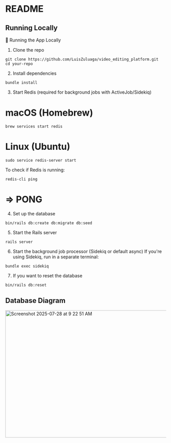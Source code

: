 # README

## Running Locally
🚀 Running the App Locally
1. Clone the repo
```
git clone https://github.com/LuisZuluaga/video_editing_platform.git
cd your-repo
```
2. Install dependencies
```
bundle install
```
3. Start Redis (required for background jobs with ActiveJob/Sidekiq)

# macOS (Homebrew)
```
brew services start redis
```
# Linux (Ubuntu)
```
sudo service redis-server start
```
To check if Redis is running:

```
redis-cli ping
```

# => PONG
4. Set up the database
```
bin/rails db:create db:migrate db:seed
```

5. Start the Rails server
```
rails server
```
6. Start the background job processor (Sidekiq or default async)
If you're using Sidekiq, run in a separate terminal:

```
bundle exec sidekiq
```
7. If you want to reset the database
```
bin/rails db:reset
```

## Database Diagram
<img width="1556" height="398" alt="Screenshot 2025-07-28 at 9 22 51 AM" src="https://github.com/user-attachments/assets/ae643490-38ca-4896-a767-5724766b8119" />
